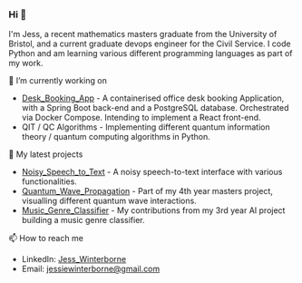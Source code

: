 ### Hi 👋

I'm Jess, a recent mathematics masters graduate from the University of Bristol, and a current graduate devops engineer for the Civil Service. I code Python and am learning various different programming languages as part of my work.

🔭 I’m currently working on
- [Desk_Booking_App](https://github.com/JessWinterborne/Desk_Booking_App) - A containerised office desk booking Application, with a Spring Boot back-end and a PostgreSQL database. Orchestrated via Docker Compose. Intending to implement a React front-end. 
- QIT / QC Algorithms - Implementing different quantum information theory / quantum computing algorithms in Python.

🌱 My latest projects
- [Noisy_Speech_to_Text](https://github.com/JessWinterborne/Noisy_Speech_to_Text) - A noisy speech-to-text interface with various functionalities.
- [Quantum_Wave_Propagation](https://github.com/JessWinterborne/Quantum_Wave_Propagation) - Part of my 4th year masters project, visualling different quantum wave interactions.
- [Music_Genre_Classifier](https://github.com/JessWinterborne/Music_Genre_Classifier) - My contributions from my 3rd year AI project building a music genre classifier.

📫 How to reach me

- LinkedIn: [Jess_Winterborne](https://www.linkedin.com/in/jess-winterborne/)
- Email: jessiewinterborne@gmail.com


<!--
**JessWinterborne/JessWinterborne** is a ✨ _special_ ✨ repository because its `README.md` (this file) appears on your GitHub profile.

Here are some ideas to get you started:

- 🔭 I’m currently working on ...
- 🌱 I’m currently learning ...
- 👯 I’m looking to collaborate on ...
- 🤔 I’m looking for help with ...
- 💬 Ask me about ...
- 📫 How to reach me: ...
- 😄 Pronouns: ...
- ⚡ Fun fact: ...
-->
